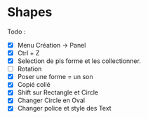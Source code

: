 # Shapes

Todo :

- [x] Menu Création -> Panel
- [x] Ctrl + Z
- [x] Selection de pls forme et les collectionner.
- [ ] Rotation
- [x] Poser une forme = un son
- [x] Copié collé
- [x] Shift sur Rectangle et Circle
- [x] Changer Circle en Oval
- [x] Changer police et style des Text
